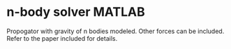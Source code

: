 # n-body solver MATLAB


Propogator with gravity of n bodies modeled. Other forces can be included. Refer to the paper included for details.